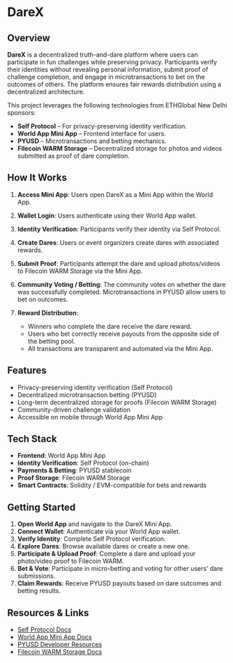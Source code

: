 # DareX

## Overview

**DareX** is a decentralized truth-and-dare platform where users can participate in fun challenges while preserving privacy. Participants verify their identities without revealing personal information, submit proof of challenge completion, and engage in microtransactions to bet on the outcomes of others. The platform ensures fair rewards distribution using a decentralized architecture.

This project leverages the following technologies from ETHGlobal New Delhi sponsors:

* **Self Protocol** – For privacy-preserving identity verification.
* **World App Mini App** – Frontend interface for users.
* **PYUSD** – Microtransactions and betting mechanics.
* **Filecoin WARM Storage** – Decentralized storage for photos and videos submitted as proof of dare completion.

## How It Works

1. **Access Mini App**: Users open DareX as a Mini App within the World App.
2. **Wallet Login**: Users authenticate using their World App wallet.
3. **Identity Verification**: Participants verify their identity via Self Protocol.
4. **Create Dares**: Users or event organizers create dares with associated rewards.
5. **Submit Proof**: Participants attempt the dare and upload photos/videos to Filecoin WARM Storage via the Mini App.
6. **Community Voting / Betting**: The community votes on whether the dare was successfully completed. Microtransactions in PYUSD allow users to bet on outcomes.
7. **Reward Distribution**:

   * Winners who complete the dare receive the dare reward.
   * Users who bet correctly receive payouts from the opposite side of the betting pool.
   * All transactions are transparent and automated via the Mini App.

## Features

* Privacy-preserving identity verification (Self Protocol)
* Decentralized microtransaction betting (PYUSD)
* Long-term decentralized storage for proofs (Filecoin WARM Storage)
* Community-driven challenge validation
* Accessible on mobile through World App Mini App

## Tech Stack

* **Frontend**: World App Mini App
* **Identity Verification**: Self Protocol (on-chain)
* **Payments & Betting**: PYUSD stablecoin
* **Proof Storage**: Filecoin WARM Storage
* **Smart Contracts**: Solidity / EVM-compatible for bets and rewards

## Getting Started

1. **Open World App** and navigate to the DareX Mini App.
2. **Connect Wallet**: Authenticate via your World App wallet.
3. **Verify Identity**: Complete Self Protocol verification.
4. **Explore Dares**: Browse available dares or create a new one.
5. **Participate & Upload Proof**: Complete a dare and upload your photo/video proof to Filecoin WARM.
6. **Bet & Vote**: Participate in micro-betting and voting for other users’ dare submissions.
7. **Claim Rewards**: Receive PYUSD payouts based on dare outcomes and betting results.

## Resources & Links

* [Self Protocol Docs](https://docs.self.xyz/)
* [World App Mini App Docs](https://docs.world.org/mini-apps)
* [PYUSD Developer Resources](https://linktr.ee/pyusd_dev)
* [Filecoin WARM Storage Docs](https://filecoin.io/developers/warm-storage)